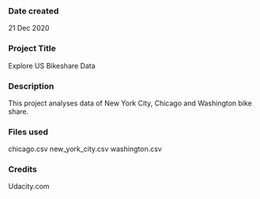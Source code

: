 ### Date created
21 Dec 2020

### Project Title
Explore US Bikeshare Data

### Description
This project analyses data of New York City, Chicago and Washington bike share.

### Files used
chicago.csv
new_york_city.csv
washington.csv

### Credits
Udacity.com
